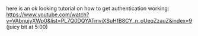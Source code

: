 here is an ok looking tutorial on how to get authentication working: https://www.youtube.com/watch?v=VAbnujyXWp0&list=PL7Q0DQYATmvjXSuHfB8CY_n_oUeqZzauZ&index=9 (juicy bit at 5:00)
